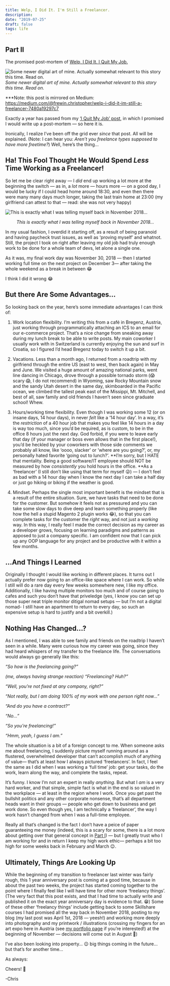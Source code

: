 ```yaml
---
title: Welp, I Did It. I'm Still a Freelancer.
description:
date: "2019-07-25"
draft: false
tags: life
---
```


## Part II 

The promised post-mortem of [Welp, I Did It. I Quit My Job.](https://chrisfrew.in/blog/welp-i-did-it-i-quit/)

![Some newer digital art of mine. Actually somewhat relevant to this story this time. Read on.](https://cdn-images-1.medium.com/max/4096/1*3rkEp5AAhZKS542vbKCedA.png)*Some newer digital art of mine. Actually somewhat relevant to this story this time. Read on.*

\*\*\*Note: this post is mirrored on Medium: https://medium.com/@frewin.christopher/welp-i-did-it-im-still-a-freelancer-7480a19297c7

Exactly a year has passed from my [‘I Quit My Job’ post](https://chrisfrew.in/blog/welp-i-did-it-i-quit/), in which I promised I would write up a post-mortem — so here it is.

Ironically, I realize I’ve been off the grid ever *since* that post. All will be explained. (Note: I can hear you: *Aren’t you freelance types supposed to have more freetime?*) Well, here’s the thing…

## Ha! This Fool Thought He Would Spend *Less* Time Working as a Freelancer!

So let me be clear right away — I *did* end up working a lot more at the beginning the switch — as in, a *lot* more — hours more — on a good day, I would be lucky if I could head home around 18:30, and even then there were many many days much longer, taking the last train home at 23:00 (my girlfriend can attest to that — read: she was not very happy)

![This is exactly what I was telling myself back in November 2018…](https://cdn-images-1.medium.com/max/2000/1*YUk0UwSoqjimLMGyMSjjuQ.png)
<p align="center"><i>This is exactly what I was telling myself back in November 2018…</i></p>

In my usual fashion, I overdid it starting off, as a result of being paranoid and having paycheck trust issues, as well as ‘proving myself’ and whatnot. Still, the project I took on right after leaving my old job had truly enough work to be done for a whole team of devs, let alone a single one.

As it was, my final work day was November 30, 2018 — then I started working full time on the next project on December 3— after taking the whole weekend as a break in between 😂

I think I did it wrong 😂

## But there Are Some Advantages…

So looking back on the year, here’s some immediate advantages I can think of:

1. Work location flexibility. I’m writing this from a café in Bregenz, Austria, just working through programmatically attaching an ICS to an email for our e-commerce project. That’s a nice change from sneaking away during my lunch break to be able to write posts. My main coworker I usually work with in Switzerland is currently enjoying the sun and surf in Croatia, so I figured I’d head Bregenz today to switch it up a bit.

2. Vacations. Less than a month ago, I returned from a roadtrip with my girlfriend through the entire US (east to west, then back again) in May and June. We visited a huge amount of amazing national parks, went line dancing in Chicago, drove through a possible tornado storm (😱 scary 😱, I do not recommend) in Wyoming, saw Rocky Mountain snow and the sandy Utah desert in the same day, skimboarded in the Pacific ocean, we climbed the tallest peak east of the Missippi, Mt. Mitchell, and best of all, saw family and old friends I haven’t seen since graduate school! Whew.

3. Hours/working time flexibility. Even though I was working some 12 (or on insane days, 14 hour days), in never *felt* like a ‘14 hour day’. In a way, it’s the *restriction* of a 40 hour job that makes you feel like 14 hours in a day is way too much, since you’d be required, as is custom, to be in the office 8 hours just the next day. God forbid, if you were to leave early that day (if your manager or boss even allows that in the first place!), you’d be heckled by your coworkers with those side comments we probably all know, like ‘oooo, slacker’ or ‘where are you going?’, or, my personally hated favorite ‘going out to lunch?’. **I’m sorry, but I HATE that mentality. Being a good software/IT employee should NOT be measured by how *consistently* you hold hours in the office. **As a ‘freelancer’ (I still don’t like using that term for myself 😜) — I don’t feel as bad with a 14 hour day when I know the next day I can take a half day or just go hiking or biking if the weather is good.

4. Mindset. Perhaps the single most important benefit is the mindset that is a result of the entire situation. Sure, we have tasks that need to be done for the customer. But somehow it feels not as pressured and you can take some slow days to dive deep and learn something properly (like how the hell a stupid Magento 2 plugin works 😂), so that you can complete tasks for the customer the *right* way, and not just a *working* way. In this way, I really feel I made the correct decision as my career as a developer grows, focusing on learning paradigms and patterns as apposed to just a company specific. I am confident now that I can pick up any OOP language for any project and be productive with it within a few months.

## …And Things I Learned

Originally I thought I would like working in different places. It turns out I actually prefer now going to an office-like space where I can work. So while I still will do a rare day every few weeks somewhere new, I like my office. Additionally, I like having multiple monitors too much and of course going to cafes and such you don’t have that priveledge (yes, I know you can set up those super neat triple monitor ditigal nomad setups — but I’m not a digital nomad- I still have an apartment to return to every day, so such an expensive setup is hard to justify and a bit overkill.)

## Nothing Has Changed…?

As I mentioned, I was able to see family and friends on the roadtrip I haven’t seen in a while. Many were curious how my career was going, since they had heard whispers of my transfer to the freelance life. The conversations would always go generally like this:

*“So how is the freelancing going?”*

*(me, always having strange reaction) “Freelancing? Huh?”*

*“Well, you’re not fixed at any company, right?”*

*“Not really, but I *am* doing 100% of my work with one person right now…”*

*“And do you have a contract?”*

*“No…”*

*“So you’re freelancing!”*

*“Hmm, yeah, I guess I am.”*

The whole situation is a bit of a foreign concept to me. When someone asks me about freelancing, I suddenly picture myself running around as a flustered, overwhelmed developer that can’t accomplish much of anything of value— that’s at least how I always pictured ‘freelancers’. In fact, I feel the same as I did when I was working a ‘full time’ job: get your tasks, do the work, learn along the way, and complete the tasks, repeat.

It’s funny. I know I’m not an expert in really *anything*. But what I *am* is a very hard worker, and that simple, simple fact is what in the end is so valued in the workplace — at least in the region where I work. Once you get past the bullshit politics and any other corporate nonsense, that’s all department heads want in their groups — people who get down to business and get work done. So even though yes, I am technically a ‘freelancer’, the way I work hasn’t changed from when I was a full-time employee.

Really all that’s changed is the fact I don’t have a peice of paper guaranteeing me money (indeed, this is a scary for some, there is a lot more about getting over that general concept in [Part I](https://medium.com/@frewin.christopher/welp-i-did-it-24505dff1bd1)) — but I greatly trust who I am working for and in return I keep my high work ethic— perhaps a bit too high for some weeks back in February and March 😉.

## Ultimately, Things Are Looking Up

While the beginning of my transition to freelancer last winter was fairly rough, this 1 year anniversary post is coming at a good time, because in about the past two weeks, the project has started coming together to the point where I finally feel like I will have time for other more ‘freelancy things’. (The very fact that this post exists, and that I had time to actually write and published it on the exact year anniversary day is evidence to that. 😁) Some of these other ‘freelancy things’ include getting back to some Skillshare courses I had promised all the way back in November 2018, posting to my blog (my last post was April 1st, 2018 — yeesh!) and working more deeply into photography and my printwork / illustrations (crossing my fingers for an art expo here in Austria (see [my portfolio page](https://portfolio.chrisfrew.in/) if you’re interested!) at the beginning of November — decisions will come out in August 🤞)

I’ve also been looking into property… 😉 big things coming in the future… but that’s for another time…

As always:

Cheers! 🍺

-Chris




